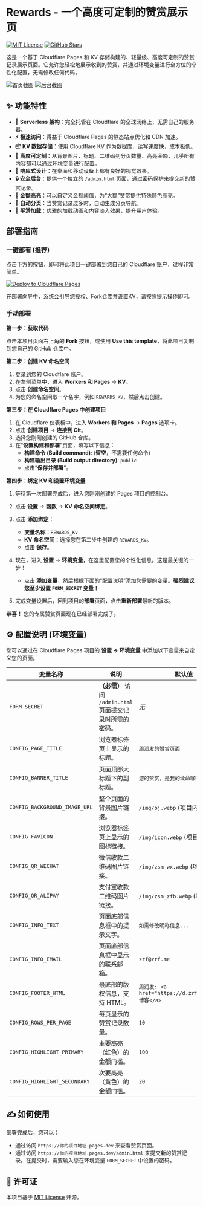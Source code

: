 # Rewards - 一个高度可定制的赞赏展示页

[![MIT License](https://img.shields.io/badge/License-MIT-blue.svg)](LICENSE)
[![GitHub Stars](https://img.shields.io/github/stars/shaoyouvip/Rewards?style=social)](https://github.com/shaoyouvip/Rewards)

这是一个基于 Cloudflare Pages 和 KV 存储构建的、轻量级、高度可定制的赞赏记录展示页面。它允许您轻松地展示收到的赞赏，并通过环境变量进行全方位的个性化配置，无需修改任何代码。

![首页截图](./public/img/home.webp)
![后台截图](./public/img/admin.webp)


## ✨ 功能特性

- **🚀 Serverless 架构**：完全托管在 Cloudflare 的全球网络上，无需自己的服务器。
- **⚡️ 极速访问**：得益于 Cloudflare Pages 的静态站点优化和 CDN 加速。
- **📦 KV 数据存储**：使用 Cloudflare KV 作为数据库，读写速度快，成本极低。
- **🎨 高度可定制**：从背景图片、标题、二维码到分页数量、高亮金额，几乎所有内容都可以通过环境变量进行配置。
- **📱 响应式设计**：在桌面和移动设备上都有良好的视觉效果。
- **🔒 安全后台**：提供一个独立的 `/admin.html` 页面，通过密码保护来提交新的赞赏记录。
- **🌟 金额高亮**：可以自定义金额阈值，为“大额”赞赏提供特殊颜色高亮。
- **📄 自动分页**：当赞赏记录过多时，自动生成分页导航。
- **💨 平滑加载**：优雅的加载动画和内容淡入效果，提升用户体验。

## 部署指南

### 一键部署 (推荐)

点击下方的按钮，即可将此项目一键部署到您自己的 Cloudflare 账户，过程非常简单。

[![Deploy to Cloudflare Pages](https://static.cloudflarebadges.com/deploy-to-cloudflare-pages.svg)](https://deploy.cloudflare.com/?url=https://github.com/shaoyouvip/Rewards)

在部署向导中，系统会引导您授权、Fork仓库并设置KV，请按照提示操作即可。

### 手动部署

**第一步：获取代码**

点击本项目页面右上角的 **Fork** 按钮，或使用 **Use this template**，将此项目复制到您自己的 GitHub 仓库中。

**第二步：创建 KV 命名空间**

1.  登录到您的 Cloudflare 账户。
2.  在左侧菜单中，进入 **Workers 和 Pages** -> **KV**。
3.  点击 **创建命名空间**。
4.  为您的命名空间取一个名字，例如 `REWARDS_KV`，然后点击创建。

**第三步：在 Cloudflare Pages 中创建项目**

1.  在 Cloudflare 仪表板中，进入 **Workers 和 Pages** -> **Pages** 选项卡。
2.  点击 **创建项目** -> **连接到 Git**。
3.  选择您刚刚创建的 GitHub 仓库。
4.  在“**设置构建和部署**”页面，填写以下信息：
    *   **构建命令 (Build command)**:  (**留空**，不需要任何命令)
    *   **构建输出目录 (Build output directory)**:  `public`
    *   点击“**保存并部署**”。

**第四步：绑定 KV 和设置环境变量**

1.  等待第一次部署完成后，进入您刚刚创建的 Pages 项目的控制台。
2.  点击 **设置** -> **函数** -> **KV 命名空间绑定**。
3.  点击 **添加绑定**：
    *   **变量名称**：`REWARDS_KV`
    *   **KV 命名空间**：选择您在第二步中创建的 `REWARDS_KV`。
    *   点击 **保存**。

4.  现在，进入 **设置** -> **环境变量**，在这里配置您的个性化信息。这是最关键的一步！

    *   点击 **添加变量**，然后根据下面的“配置说明”添加您需要的变量。**强烈建议您至少设置 `FORM_SECRET` 变量！**

5.  完成变量设置后，回到项目的**部署**页面，点击**重新部署**最新的版本。

**恭喜！** 您的专属赞赏页面现在已经部署完成了。

## ⚙️ 配置说明 (环境变量)

您可以通过在 Cloudflare Pages 项目的 **设置 -> 环境变量** 中添加以下变量来自定义您的页面。

| 变量名称                        | 说明                                                              | 默认值                          |
| ------------------------------- | ----------------------------------------------------------------- | ------------------------------- |
| `FORM_SECRET`                   | **（必需）** 访问 `/admin.html` 页面提交记录时所需的密码。      | *无*                            |
| `CONFIG_PAGE_TITLE`             | 浏览器标签页上显示的标题。                                        | `周润发的赞赏页面`              |
| `CONFIG_BANNER_TITLE`           | 页面顶部大标题下的副标题。                                        | `您的赞赏，是我的续命咖啡~`       |
| `CONFIG_BACKGROUND_IMAGE_URL`   | 整个页面的背景图片链接。                                          | `/img/bj.webp` (项目内图片)       |
| `CONFIG_FAVICON`                | 浏览器标签页上显示的图标链接。                                    | `/img/icon.webp` (项目内图片)     |
| `CONFIG_QR_WECHAT`              | 微信收款二维码图片链接。                                          | `/img/zsm_wx.webp` (项目内图片)   |
| `CONFIG_QR_ALIPAY`              | 支付宝收款二维码图片链接。                                        | `/img/zsm_zfb.webp` (项目内图片)  |
| `CONFIG_INFO_TEXT`              | 页面底部信息框中的提示文字。                                      | `如需修改昵称信息...`           |
| `CONFIG_INFO_EMAIL`             | 页面底部信息框中显示的联系邮箱。                                  | `zrf@zrf.me`        |
| `CONFIG_FOOTER_HTML`            | 最底部的版权信息，支持 HTML。                                     | `周润发: <a href="https://d.zrf.me/blog">博客</a>` |
| `CONFIG_ROWS_PER_PAGE`          | 每页显示的赞赏记录数量。                                          | `10`                            |
| `CONFIG_HIGHLIGHT_PRIMARY`      | 主要高亮（红色）的金额门槛。                                      | `100`                           |
| `CONFIG_HIGHLIGHT_SECONDARY`    | 次要高亮（黄色）的金额门槛。                                      | `20`                            |


## ✍️ 如何使用

部署完成后，您可以：

-   通过访问 `https://你的项目地址.pages.dev` 来查看赞赏页面。
-   通过访问 `https://你的项目地址.pages.dev/admin.html` 来提交新的赞赏记录。在提交时，需要输入您在环境变量 `FORM_SECRET` 中设置的密码。


## 📄 许可证

本项目基于 [MIT License](LICENSE) 开源。